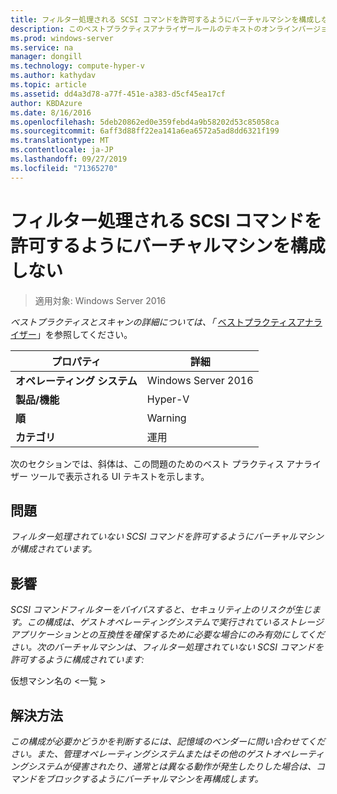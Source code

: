 ```yaml
---
title: フィルター処理される SCSI コマンドを許可するようにバーチャルマシンを構成しない
description: このベストプラクティスアナライザールールのテキストのオンラインバージョン。
ms.prod: windows-server
ms.service: na
manager: dongill
ms.technology: compute-hyper-v
ms.author: kathydav
ms.topic: article
ms.assetid: dd4a3d78-a77f-451e-a383-d5cf45ea17cf
author: KBDAzure
ms.date: 8/16/2016
ms.openlocfilehash: 5deb20862ed0e359febd4a9b58202d53c85058ca
ms.sourcegitcommit: 6aff3d88ff22ea141a6ea6572a5ad8dd6321f199
ms.translationtype: MT
ms.contentlocale: ja-JP
ms.lasthandoff: 09/27/2019
ms.locfileid: "71365270"
---
```

# <a name="avoid-configuring-virtual-machines-to-allow-unfiltered-scsi-commands"></a>フィルター処理される SCSI コマンドを許可するようにバーチャルマシンを構成しない

>適用対象: Windows Server 2016


  
*ベストプラクティスとスキャンの詳細については、「* [ベストプラクティスアナライザー](https://go.microsoft.com/fwlink/?LinkId=122786)」を参照してください。  
  
|プロパティ|詳細|  
|-|-|  
|**オペレーティング システム**|Windows Server 2016|  
|**製品/機能**|Hyper-V|  
|**順**|Warning|  
|**カテゴリ**|運用|  
  
次のセクションでは、斜体は、この問題のためのベスト プラクティス アナライザー ツールで表示される UI テキストを示します。  
  
## <a name="issue"></a>問題  
  
*フィルター処理されていない SCSI コマンドを許可するようにバーチャルマシンが構成されています。*  
  
## <a name="impact"></a>影響  
  
*SCSI コマンドフィルターをバイパスすると、セキュリティ上のリスクが生じます。この構成は、ゲストオペレーティングシステムで実行されているストレージアプリケーションとの互換性を確保するために必要な場合にのみ有効にしてください。次のバーチャルマシンは、フィルター処理されていない SCSI コマンドを許可するように構成されています:*  
  
仮想マシン名の \<一覧 >  
  
## <a name="resolution"></a>解決方法  
  
*この構成が必要かどうかを判断するには、記憶域のベンダーに問い合わせてください。また、管理オペレーティングシステムまたはその他のゲストオペレーティングシステムが侵害されたり、通常とは異なる動作が発生したりした場合は、コマンドをブロックするようにバーチャルマシンを再構成します。*  
  


